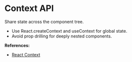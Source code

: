 # Context API

Share state across the component tree.

- Use React.createContext and useContext for global state.
- Avoid prop drilling for deeply nested components.

**References:**
- [React Context](https://react.dev/reference/react/createContext)
